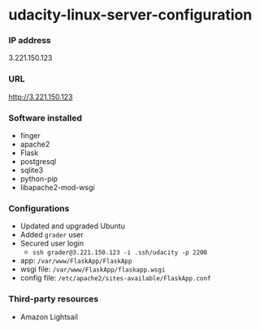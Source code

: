 # udacity-linux-server-configuration

### IP address

3.221.150.123


### URL

http://3.221.150.123


### Software installed

* finger
* apache2
* Flask
* postgresql
* sqlite3 
* python-pip
* libapache2-mod-wsgi


### Configurations

* Updated and upgraded Ubuntu 
* Added ```grader``` user
* Secured user login
  * ```ssh grader@3.221.150.123 -i .ssh/udacity -p 2200 ```
* app: ```/var/www/FlaskApp/FlaskApp```
* wsgi file: ```/var/www/FlaskApp/flaskapp.wsgi```
* config file: ```/etc/apache2/sites-available/FlaskApp.conf```


### Third-party resources

* Amazon Lightsail

